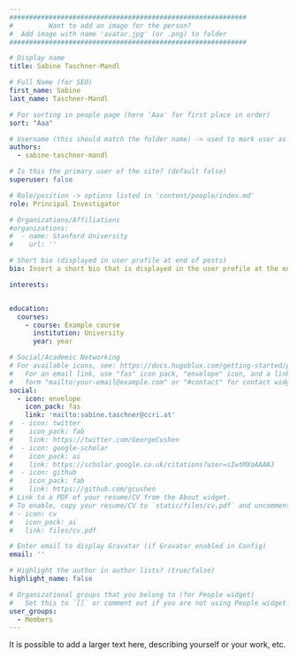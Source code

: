 ```yaml
---
############################################################
#         Want to add an image for the person?
#  Add image with name 'avatar.jpg' (or .png) to folder
############################################################

# Display name
title: Sabine Taschner-Mandl

# Full Name (for SEO)
first_name: Sabine
last_name: Taschner-Mandl

# For sorting in people page (here 'Aaa' for first place in order)
sort: "Aaa"

# Username (this should match the folder name) -> used to mark user as the author of a post
authors:
  - sabine-taschner-mandl

# Is this the primary user of the site? (default false)
superuser: false

# Role/position -> options listed in 'content/people/index.md'
role: Principal Investigator

# Organizations/Affiliations
#organizations:
#  - name: Stanford University
#    url: ''

# Short bio (displayed in user profile at end of posts)
bio: Insert a short bio that is displayed in the user profile at the end of a post.

interests:


education:
  courses:
    - course: Example course
      institution: University
      year: year

# Social/Academic Networking
# For available icons, see: https://docs.hugoblox.com/getting-started/page-builder/#icons
#   For an email link, use "fas" icon pack, "envelope" icon, and a link in the
#   form "mailto:your-email@example.com" or "#contact" for contact widget.
social:
  - icon: envelope
    icon_pack: fas
    link: 'mailto:sabine.taschner@ccri.at'
#  - icon: twitter
#    icon_pack: fab
#    link: https://twitter.com/GeorgeCushen
#  - icon: google-scholar
#    icon_pack: ai
#    link: https://scholar.google.co.uk/citations?user=sIwtMXoAAAAJ
#  - icon: github
#    icon_pack: fab
#    link: https://github.com/gcushen
# Link to a PDF of your resume/CV from the About widget.
# To enable, copy your resume/CV to `static/files/cv.pdf` and uncomment the lines below.
# - icon: cv
#   icon_pack: ai
#   link: files/cv.pdf

# Enter email to display Gravatar (if Gravatar enabled in Config)
email: ''

# Highlight the author in author lists? (true/false)
highlight_name: false

# Organizational groups that you belong to (for People widget)
#   Set this to `[]` or comment out if you are not using People widget.
user_groups:
  - Members
---
```


It is possible to add a larger text here, describing yourself or your work, etc.
